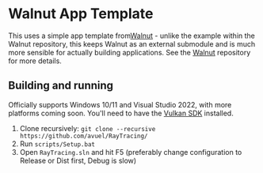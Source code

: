 # Walnut App Template

This uses a simple app template from[Walnut](https://github.com/TheCherno/Walnut) - unlike the example within the Walnut repository, this keeps Walnut as an external submodule and is much more sensible for actually building applications. See the [Walnut](https://github.com/TheCherno/Walnut) repository for more details.

## Building and running
Officially supports Windows 10/11 and Visual Studio 2022, with more platforms coming soon. You'll need to have the [Vulkan SDK](https://vulkan.lunarg.com/) installed.

1. Clone recursively: `git clone --recursive https://github.com/avuel/RayTracing/`
2. Run `scripts/Setup.bat`
3. Open `RayTracing.sln` and hit F5 (preferably change configuration to Release or Dist first, Debug is slow)
